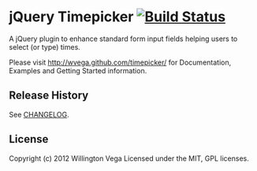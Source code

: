 # jQuery Timepicker [![Build Status](https://travis-ci.org/wvega/timepicker.png?branch=master)](https://travis-ci.org/wvega/timepicker)

A jQuery plugin to enhance standard form input fields helping users to select
(or type) times.

Please visit http://wvega.github.com/timepicker/ for Documentation, Examples 
and Getting Started information.

## Release History

See [CHANGELOG](https://github.com/wvega/timepicker/blob/master/CHANGELOG).

## License
Copyright (c) 2012 Willington Vega
Licensed under the MIT, GPL licenses.
